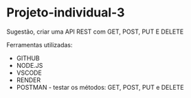 # Projeto-individual-3
Sugestão, criar uma API REST com GET, POST, PUT E DELETE


Ferramentas utilizadas:

- GITHUB
- NODE.JS
- VSCODE
- RENDER
- POSTMAN - testar os métodos: GET, POST, PUT e DELETE
